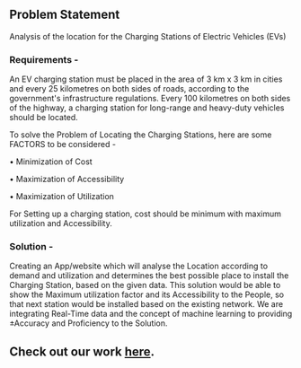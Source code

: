 ## Problem Statement 
Analysis of the location for the Charging Stations of Electric Vehicles (EVs)

### Requirements -
 
An EV charging station must be placed in the area of 3 km x 3 km in cities and every 25 kilometres on both sides of roads, according to the government's infrastructure regulations. Every 100 kilometres on both sides of the highway, a charging station for long-range and heavy-duty vehicles should be located. 

To solve the Problem of Locating the Charging Stations, here are some FACTORS to be considered - 

•	Minimization of Cost

•	Maximization of Accessibility

•	Maximization of Utilization

For Setting up a charging station, cost should be minimum with maximum utilization and Accessibility. 

### Solution -

Creating an App/website which will analyse the Location according to demand and utilization and determines the best possible place to install the Charging Station, based on the given data.
This solution would be able to show the Maximum utilization factor and its Accessibility to the People, so that next station would be installed based on the existing network. 
We are integrating Real-Time data and the concept of machine learning to providing ±Accuracy and Proficiency to the Solution.

## Check out our work [here](https://arpitujjwal.github.io/ChargeX/).
